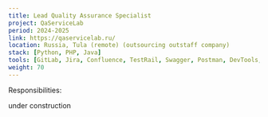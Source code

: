 ```yaml
---
title: Lead Quality Assurance Specialist
project: QaServiceLab
period: 2024-2025
link: https://qaservicelab.ru/
location: Russia, Tula (remote) (outsourcing outstaff company)
stack: [Python, PHP, Java]
tools: [GitLab, Jira, Confluence, TestRail, Swagger, Postman, DevTools, Android Studio (Logcat), Charles proxy, Sentry, RabbitMQ, Kibana, Docker]
weight: 70
---
```


Responsibilities:

under construction